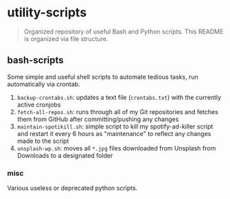 # utility-scripts

> Organized repository of useful Bash and Python scripts. This README is organized via file structure.

## bash-scripts

Some simple and useful shell scripts to automate tedious tasks, run automatically via crontab.

1. `backup-crontabs.sh`: updates a text file (`crontabs.txt`) with the currently active cronjobs
2. `fetch-all-repos.sh`: runs through all of my Git repositories and fetches them from GitHub after committing/pushing any changes
3. `maintain-spotikill.sh`: simple script to kill my spotify-ad-killer script and restart it every 6 hours as "maintenance" to reflect any changes made to the script
4. `unsplash-wp.sh`: moves all `*.jpg` files downloaded from Unsplash from Downloads to a designated folder

### misc

Various useless or deprecated python scripts.